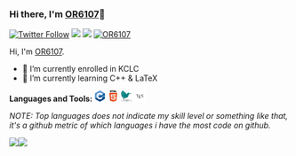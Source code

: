 ### Hi there, I'm [OR6107](https://OR6107.github.io)👋

[![Twitter Follow](https://img.shields.io/twitter/follow/OR6107_main?style=social)](https://twitter.com/OR6107_main)
<code><a href="https://www.instagram.com/o_r6107/"><img height="20" src="https://www.instagram.com/static/images/ico/favicon-192.png/68d99ba29cc8.png"></a></code>
<code><a href="https://qiita.com/OR6107"><img height="20" src="https://cdn.qiita.com/assets/favicons/public/production-c620d3e403342b1022967ba5e3db1aaa.ico"></a></code>
[![OR6107](https://img.shields.io/endpoint?url=https%3A%2F%2Fatcoder-badges.now.sh%2Fapi%2Fatcoder%2Fjson%2FOR6107)](https://atcoder.jp/users/OR6107)

Hi, I'm [OR6107](https://OR6107.github.io).

- 🔭 I’m currently enrolled in KCLC
- 🌱 I’m currently learning C++ & LaTeX

**Languages and Tools:**
<code><a href="https://github.com/topics/cpp"><img height="20" src="https://raw.githubusercontent.com/github/explore/80688e429a7d4ef2fca1e82350fe8e3517d3494d/topics/cpp/cpp.png"></a></code>
<code><a href="https://github.com/topics/html"><img height="20" src="https://raw.githubusercontent.com/github/explore/80688e429a7d4ef2fca1e82350fe8e3517d3494d/topics/html/html.png"></a></code>
<code><a href="https://github.com/topics/latex"><img height="20" src="https://raw.githubusercontent.com/github/explore/80688e429a7d4ef2fca1e82350fe8e3517d3494d/topics/latex/latex.png"></a></code>
<code><a href="https://github.com/topics/tex"><img height="20" src="https://raw.githubusercontent.com/github/explore/66e4a32f59558ad7852fca3eee52b5838a5b3cc8/topics/tex/tex.png"></a></code>

_NOTE: Top languages does not indicate my skill level or something like that, it's a github metric of which languages i have the most code on github._

<a href="https://github.com/OR6107">
  <img align="left" src="https://github-readme-stats.vercel.app/api?username=OR6107&show_icons=true&count_private=true&include_all_commits=true" />
  <img align="left" src="https://github-readme-stats.vercel.app/api/top-langs/?username=OR6107" />
</a>
